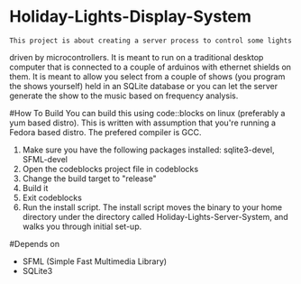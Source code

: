 # Holiday-Lights-Display-System

	This project is about creating a server process to control some lights
driven by microcontrollers. It is meant to run on a traditional desktop computer
that is connected to a couple of arduinos with ethernet shields on them. It is
meant to allow you select from a couple of shows (you program the shows
yourself) held in an SQLite database or you can let the server generate the show
to the music based on frequency analysis.

#How To Build
You can build this using code::blocks on linux (preferably a yum based distro).
This is written with assumption that you're running a Fedora based distro.
The prefered compiler is GCC.

1. Make sure you have the following packages installed: sqlite3-devel, 
SFML-devel
2. Open the codeblocks project file in codeblocks
3. Change the build target to "release"
4. Build it
5. Exit codeblocks
6. Run the install script. The install script moves the binary to your home
directory under the directory called Holiday-Lights-Server-System, and walks you
through initial set-up.

#Depends on
* SFML (Simple Fast Multimedia Library)
* SQLite3
